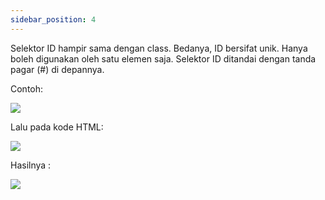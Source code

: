 ```yaml
---
sidebar_position: 4
---
```


Selektor ID hampir sama dengan class. Bedanya, ID bersifat unik. Hanya boleh digunakan oleh satu elemen saja.
Selektor ID ditandai dengan tanda pagar (#) di depannya.

Contoh:

**![](https://lh7-us.googleusercontent.com/docsz/AD_4nXe3x24i8zIm5dQQAhTTVYU-vZLtAO96kPLEzAfWOcyCPYlX_gsbjan1ktvzKuiiNWXBIqopjCpLCknVqgVhcQWVeXffzXV9ey5GzG-y9t2omGROe8fTrtr5gIfv9kxqiCgcvrLgKpj2HMdWrfDXOxDpmY6cGPf5CN3r9ZjoN4ellOih6AnyZQ?key=ESYW2iUyREQEYzkaKMR1vg)**

Lalu pada kode HTML:

**![](https://lh7-us.googleusercontent.com/docsz/AD_4nXfYN6TNovl_qWh52G2j14h7lYtDXQtUDDMzKguplt5dfJRDJNfGBEqff0jozAdpaopvYCDa2SevBB0TnwOKWOLC_Txp0qoJwuPSIt8pHXg5g8ac0vdya2O5O6qnlgXNP40uL_x-8sJQShIkB4BEkM2gNUtc8he16mNzT5M7DyXQDx1757vgHnw?key=ESYW2iUyREQEYzkaKMR1vg)**

Hasilnya : 

**![](https://lh7-us.googleusercontent.com/docsz/AD_4nXdPx0ApOLxAcjsMEoQpVoKQ9_hLss9wf5lhKXBgITXEGDyT7Cxm2zREva7gp_9a22-5648Hjcxua_RXuHq4Hdx7YbtSb_VlgIFIXPnSR1v7eHPENXnQdPDejg_d3CEc5QTlsKmDTTUvcKJ4xhAkUopCmFlGngJWrN2F-BQCPstdWHtB3sI-2oo?key=ESYW2iUyREQEYzkaKMR1vg)**


